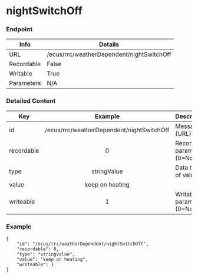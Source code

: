 # nightSwitchOff



### Endpoint

| Info  | Details |
| ------------- | ------------- |
| URL   | /ecus/rrc/weatherDependent/nightSwitchOff   |
| Recordable   | False   |
| Writable   | True   |
| Parameters  | N/A  |

### Detailed Content

|  Key  | Example | Description |
| ------------- | :------: | ------------------------------ |
|  id | /ecus/rrc/weatherDependent/nightSwitchOff | Message ID (URL) |
|  recordable | 0 | Recordable parameter (0=No) |
|  type | stringValue | Data type of value |
|  value | keep on heating |  |
|  writeable | 1 | Writable parameter (0=No) |



### Example
```
{
    "id": "/ecus/rrc/weatherDependent/nightSwitchOff",
    "recordable": 0,
    "type": "stringValue",
    "value": "keep on heating",
    "writeable": 1
}
```
